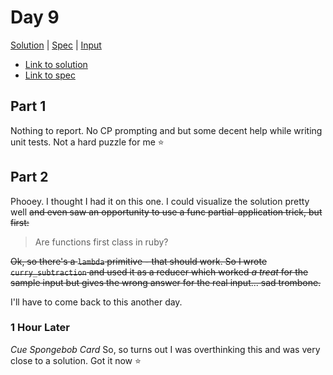 # Day 9

[Solution](../lib/day09.rb) | [Spec](../spec/day09_spec.rb) | [Input](../input/day09.txt)

- [Link to solution](../lib/day09.rb)
- [Link to spec](../spec/day09_spec.rb)

## Part 1

Nothing to report. No CP prompting and but some decent help while writing unit tests. Not a hard puzzle for me ⭐

## Part 2

Phooey. I thought I had it on this one. I could visualize the solution pretty well ~~and even saw an opportunity to use
a func partial-application trick, but first:~~

> Are functions first class in ruby?

~~Ok, so there's a `lambda` primitive - that should work. So I wrote `curry_subtraction` and used it as a reducer which
worked _a treat_ for the sample input but gives the wrong answer for the real input... sad trombone.~~

I'll have to come back to this another day.

### 1 Hour Later

*Cue Spongebob Card* So, so turns out I was overthinking this and was very close to a solution. Got it now ⭐